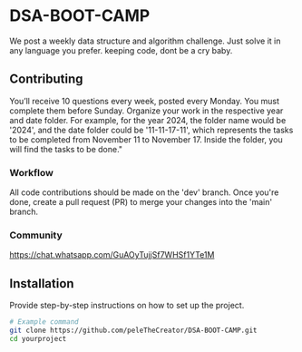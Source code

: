 # DSA-BOOT-CAMP
We post a weekly data structure and algorithm challenge. Just solve it in any language you prefer.
keeping code, dont be a cry baby.


## Contributing
You’ll receive 10 questions every week, posted every Monday. You must complete them before Sunday. Organize your work in the respective year and date folder. For example, for the year 2024, the folder name would be '2024', and the date folder could be '11-11-17-11', which represents the tasks to be completed from November 11 to November 17. Inside the folder, you will find the tasks to be done."

  ### Workflow
  All code contributions should be made on the 'dev' branch. Once you're done, create a pull request (PR) to merge your changes into the 'main' branch.

  ### Community
  https://chat.whatsapp.com/GuAOyTujjSf7WHSf1YTe1M
  
## Installation

Provide step-by-step instructions on how to set up the project.

```bash
# Example command
git clone https://github.com/peleTheCreator/DSA-BOOT-CAMP.git
cd yourproject
